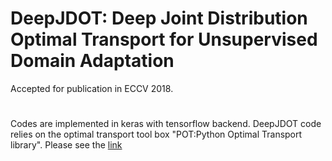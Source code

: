 # DeepJDOT: Deep Joint Distribution Optimal Transport for Unsupervised Domain Adaptation
Accepted for publication in ECCV 2018.
#
Codes are implemented in keras with tensorflow backend.
DeepJDOT code relies on the optimal transport tool box "POT:Python Optimal Transport library". Please see the [link](https://github.com/rflamary/POT)



